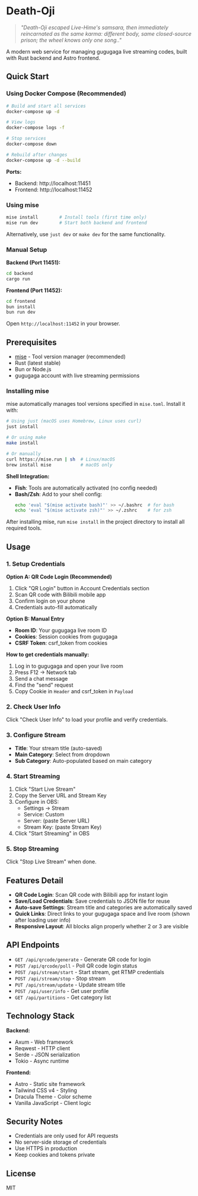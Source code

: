 # Death-Oji

> *"Death-Oji escaped Live-Hime's samsara,*
> *then immediately reincarnated as the same karma:*
> *different body, same closed-source prison;*
> *the wheel knows only one song.."*

A modern web service for managing gugugaga live streaming codes, built with Rust backend and Astro frontend.

## Quick Start

### Using Docker Compose (Recommended)

```bash
# Build and start all services
docker-compose up -d

# View logs
docker-compose logs -f

# Stop services
docker-compose down

# Rebuild after changes
docker-compose up -d --build
```

**Ports:**
- Backend: http://localhost:11451
- Frontend: http://localhost:11452

### Using mise

```bash
mise install        # Install tools (first time only)
mise run dev        # Start both backend and frontend
```

Alternatively, use `just dev` or `make dev` for the same functionality.

### Manual Setup

**Backend (Port 11451):**
```bash
cd backend
cargo run
```

**Frontend (Port 11452):**
```bash
cd frontend
bun install
bun run dev
```

Open `http://localhost:11452` in your browser.

## Prerequisites

- [mise](https://github.com/jdx/mise) - Tool version manager (recommended)
- Rust (latest stable)
- Bun or Node.js
- gugugaga account with live streaming permissions

### Installing mise

mise automatically manages tool versions specified in `mise.toml`. Install it with:

```bash
# Using just (macOS uses Homebrew, Linux uses curl)
just install

# Or using make
make install

# Or manually
curl https://mise.run | sh  # Linux/macOS
brew install mise           # macOS only
```

**Shell Integration:**
- **Fish**: Tools are automatically activated (no config needed)
- **Bash/Zsh**: Add to your shell config:
  ```bash
  echo 'eval "$(mise activate bash)"' >> ~/.bashrc  # for bash
  echo 'eval "$(mise activate zsh)"' >> ~/.zshrc    # for zsh
  ```

After installing mise, run `mise install` in the project directory to install all required tools.

## Usage

### 1. Setup Credentials

**Option A: QR Code Login (Recommended)**
1. Click "QR Login" button in Account Credentials section
2. Scan QR code with Bilibili mobile app
3. Confirm login on your phone
4. Credentials auto-fill automatically

**Option B: Manual Entry**
- **Room ID**: Your gugugaga live room ID
- **Cookies**: Session cookies from gugugaga
- **CSRF Token**: csrf_token from cookies

**How to get credentials manually:**
1. Log in to gugugaga and open your live room
2. Press F12 → Network tab
3. Send a chat message
4. Find the "send" request
5. Copy Cookie in `Header` and csrf_token in `Payload`

### 2. Check User Info

Click "Check User Info" to load your profile and verify credentials.

### 3. Configure Stream

- **Title**: Your stream title (auto-saved)
- **Main Category**: Select from dropdown
- **Sub Category**: Auto-populated based on main category

### 4. Start Streaming

1. Click "Start Live Stream"
2. Copy the Server URL and Stream Key
3. Configure in OBS:
   - Settings → Stream
   - Service: Custom
   - Server: (paste Server URL)
   - Stream Key: (paste Stream Key)
4. Click "Start Streaming" in OBS

### 5. Stop Streaming

Click "Stop Live Stream" when done.

## Features Detail

- **QR Code Login**: Scan QR code with Bilibili app for instant login
- **Save/Load Credentials**: Save credentials to JSON file for reuse
- **Auto-save Settings**: Stream title and categories are automatically saved
- **Quick Links**: Direct links to your gugugaga space and live room (shown after loading user info)
- **Responsive Layout**: All blocks align properly whether 2 or 3 are visible

## API Endpoints

- `GET /api/qrcode/generate` - Generate QR code for login
- `POST /api/qrcode/poll` - Poll QR code login status
- `POST /api/stream/start` - Start stream, get RTMP credentials
- `POST /api/stream/stop` - Stop stream
- `PUT /api/stream/update` - Update stream title
- `POST /api/user/info` - Get user profile
- `GET /api/partitions` - Get category list

## Technology Stack

**Backend:**
- Axum - Web framework
- Reqwest - HTTP client
- Serde - JSON serialization
- Tokio - Async runtime

**Frontend:**
- Astro - Static site framework
- Tailwind CSS v4 - Styling
- Dracula Theme - Color scheme
- Vanilla JavaScript - Client logic

## Security Notes

- Credentials are only used for API requests
- No server-side storage of credentials
- Use HTTPS in production
- Keep cookies and tokens private

## License

MIT
